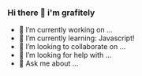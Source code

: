 ### Hi there 👋 i'm **grafitely**

- 🔭 I’m currently working on ...
- 🌱 I’m currently learning: Javascript!
- 👯 I’m looking to collaborate on ...
- 🤔 I’m looking for help with ...
- 💬 Ask me about ...
